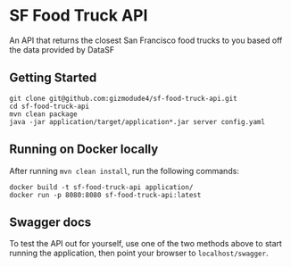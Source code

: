 # SF Food Truck API

An API that returns the closest San Francisco food trucks to you based off the data provided by DataSF

## Getting Started

    git clone git@github.com:gizmodude4/sf-food-truck-api.git
    cd sf-food-truck-api
    mvn clean package
    java -jar application/target/application*.jar server config.yaml

## Running on Docker locally
After running `mvn clean install`, run the following commands:

    docker build -t sf-food-truck-api application/
    docker run -p 8080:8080 sf-food-truck-api:latest

## Swagger docs
To test the API out for yourself, use one of the two methods above to start running the application, then point your browser to `localhost/swagger`.